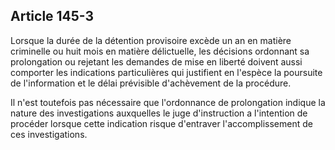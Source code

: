 Article 145-3
----
Lorsque la durée de la détention provisoire excède un an en matière criminelle
ou huit mois en matière délictuelle, les décisions ordonnant sa prolongation ou
rejetant les demandes de mise en liberté doivent aussi comporter les indications
particulières qui justifient en l'espèce la poursuite de l'information et le
délai prévisible d'achèvement de la procédure.

Il n'est toutefois pas nécessaire que l'ordonnance de prolongation indique la
nature des investigations auxquelles le juge d'instruction a l'intention de
procéder lorsque cette indication risque d'entraver l'accomplissement de ces
investigations.
